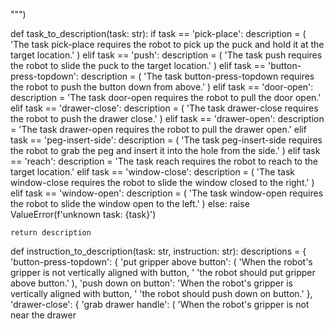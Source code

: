 
""")


def task_to_description(task: str):
    if task == 'pick-place':
        description = (
            'The task pick-place requires the robot to pick up the puck and hold it at the target location.'
        )
    elif task == 'push':
        description = (
            'The task push requires the robot to slide the puck to the target location.'
        )
    elif task == 'button-press-topdown':
        description = (
            'The task button-press-topdown requires the robot to push the button down from above.'
        )
    elif task == 'door-open':
        description = 'The task door-open requires the robot to pull the door open.'
    elif task == 'drawer-close':
        description = (
            'The task drawer-close requires the robot to push the drawer close.'
        )
    elif task == 'drawer-open':
        description = 'The task drawer-open requires the robot to pull the drawer open.'
    elif task == 'peg-insert-side':
        description = (
            'The task peg-insert-side requires the robot to grab the peg and insert it into the hole from the side.'
        )
    elif task == 'reach':
        description = 'The task reach requires the robot to reach to the target location.'
    elif task == 'window-close':
        description = (
            'The task window-close requires the robot to slide the window closed to the right.'
        )
    elif task == 'window-open':
        description = (
            'The task window-open requires the robot to slide the window open to the left.'
        )
    else:
        raise ValueError(f'unknown task: {task}')

    return description


def instruction_to_description(task: str, instruction: str):
    descriptions = {
        'button-press-topdown': {
            'put gripper above button': (
                'When the robot\'s gripper is not vertically aligned with button, '
                'the robot should put gripper above button.'
            ),
            'push down on button': 'When the robot\'s gripper is vertically aligned with button, '
                                  'the robot should push down on button.'
        },
        'drawer-close': {
            'grab drawer handle': (
                'When the robot\'s gripper is not near the drawer